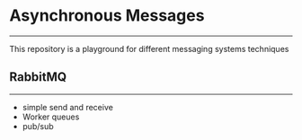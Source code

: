 # Asynchronous Messages
----------------------------------------------------------------
This repository is a playground for different messaging systems techniques 

## RabbitMQ
---------------------------
- simple send and receive 
- Worker queues
- pub/sub